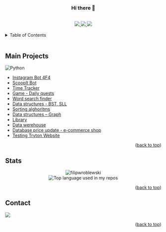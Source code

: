 <div id="top"></div>

<div id="header" align="center">
  <h3>Hi there 👋</h3>
</div>

<br>

<div id="badges" align="center">
  <a href="https://twitter.com/wrobl_ewski">
    <img src="https://img.shields.io/twitter/follow/wrobl_ewski.svg?style=social">
  </a>
  <a href="https://github.com/filipwroblewski">
    <img src="https://img.shields.io/github/followers/filipwroblewski.svg?style=social">
  </a>
  <a href="https://www.youtube.com/channel/UC8y0uJpmXE1rLrn6gYq8cyQ">
    <img src="https://img.shields.io/badge/YouTube-link-red?&logo=YouTube">
  </a>
</div>

<br>

<!-- TABLE OF CONTENTS -->
<details>
  <summary>Table of Contents</summary>
  <ol>
    <li><a href="#main-projects">Main Projects</a></li>
    <li><a href="#stats">Stats</a></li>
    <li><a href="#contact">Contact</a></li>
  </ol>
</details>

<br>

## Main Projects

![Python](https://img.shields.io/badge/Open-Repositories-3b3b3b?&logo=GitHub)

<div id="main-projects">
  <ul>
    <li><a href="https://github.com/filipwroblewski/Instagram-bot-4F4" target="_blank">Instagram Bot 4F4</a></li>
    <li><a href="https://github.com/filipwroblewski/ScoopIt-bot" target="_blank">ScoopIt Bot</a></li>
    <li><a href="https://github.com/filipwroblewski/TimeTracker" target="_blank">Time Tracker</a></li>
    <li><a href="https://github.com/filipwroblewski/projects/tree/main/margonem%20daily%20quests" target="_blank">Game - Daily quests</a></li>
    <li><a href="https://github.com/filipwroblewski/word-search" target="_blank">Word search finder</a></li>
    <li><a href="https://github.com/filipwroblewski/wsb/blob/main/algorithms/bst%20and%20sll.cs" target="_blank">Data structures - BST, SLL</a></li>
    <li><a href="https://github.com/filipwroblewski/wsb/blob/main/algorithms/sorting%20algorithms.cs" target="_blank">Sorting alghoritms</a></li>
    <li><a href="https://github.com/filipwroblewski/wsb/blob/main/algorithms/Graphs.cs" target="_blank">Data structures – Graph</a></li>
    <li><a href="https://github.com/filipwroblewski/wsb/tree/main/object-oriented%20programming/biblioteka%20-%20consol" target="_blank">Library</a></li>
    <li><a href="https://github.com/filipwroblewski/data-werehouse-project-1" target="_blank">Data werehouse</a></li>
    <li><a href="https://github.com/filipwroblewski/database-price-update---e-commerce-shop" target="_blank">Database price update - e-commerce shop</a></li>
    <li><a href="https://github.com/filipwroblewski/testing-tryton-website" target="_blank">Testing Tryton Website</a></li>
  </ul>

  <p align="right">(<a href="#top">back to top</a>)</p>
</div>
<!-- **Expert**
One is a known expert in this area. They can provide guidance, troubleshoot, and answer questions related to this area of expertise, and the field where the skill is used.

**Advanced**
One can perform the actions associated with this skill with no assistance. They are recognized within a team as "a person to ask" when difficult questions arise regarding this skill.

**Intermediate**
One is able to successfully complete tasks in this competency. Assistance from an expert occasionally may be required; hovever, they can usually perform the skill independently.

**Novice**
One has the level of experience gained in a classroom, and/or experimental scenarios, or as an intern. They may seek assistance when performing this skill.

**Basic**
One has a common knowledge, or an understanding of the basic techniques, or concepts associated with this skill. -->

<!-- STATS -->

## Stats

<div align="center">
  <img src="https://github-readme-stats.vercel.app/api?username=filipwroblewski&show_icons=true&theme=gotham" alt="filipwroblewski">
</div>

<div align="center">
  <img width="" src="https://github-readme-stats.vercel.app/api/top-langs/?username=filipwroblewski&layout=compact&show_title=1&card_width=400&theme=gotham" alt="Top language used in my repos" />
</div>

<p align="right">(<a href="#top">back to top</a>)</p>

<!-- CONTACT -->

## Contact

<a href="https://twitter.com/wrobl_ewski" ><img src="https://img.shields.io/twitter/follow/wrobl_ewski.svg?style=social"></a>

<p align="right">(<a href="#top">back to top</a>)</p>

